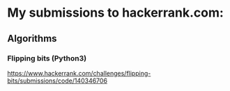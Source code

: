 # My submissions to hackerrank.com:
## Algorithms
### Flipping bits (Python3)
https://www.hackerrank.com/challenges/flipping-bits/submissions/code/140346706
